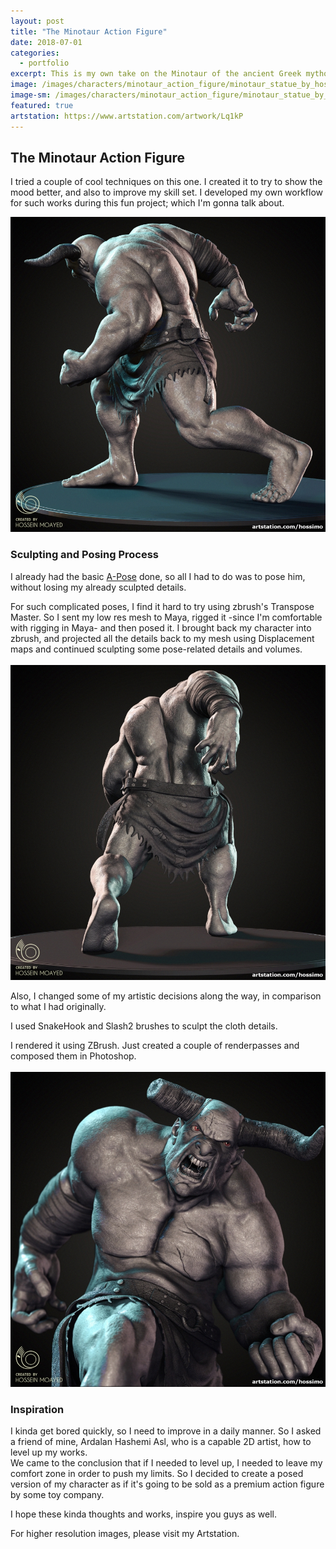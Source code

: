 ```yaml
---
layout: post
title: "The Minotaur Action Figure"
date: 2018-07-01
categories:
  - portfolio
excerpt: This is my own take on the Minotaur of the ancient Greek mythology.
image: /images/characters/minotaur_action_figure/minotaur_statue_by_hossimo_01_square.jpg
image-sm: /images/characters/minotaur_action_figure/minotaur_statue_by_hossimo_01_square.jpg
featured: true
artstation: https://www.artstation.com/artwork/Lq1kP
---
```


## The Minotaur Action Figure<br />

I tried a couple of cool techniques on this one. I created it to try to show the mood better, and also to improve my skill set. I developed my own workflow for such works during this fun project; which I'm gonna talk about.

<img src="/images/characters/minotaur_action_figure/minotaur_statue_by_hossimo_02_square.jpg" alt="minotaur_statue_by_hossimo_02_square" style="max-width:100%;height:auto">

### Sculpting and Posing Process<br />

I already had the basic [A-Pose](/portfolio/Minotaur/) done, so all I had to do was to pose him, without losing my already sculpted details. <br />

For such complicated poses, I find it hard to try using zbrush's Transpose Master. So I sent my low res mesh to Maya, rigged it -since I'm comfortable with rigging in Maya- and then posed it. I brought back my character into zbrush, and projected all the details back to my mesh using Displacement maps and continued sculpting some pose-related details and volumes.<br />
<br />
<img src="/images/characters/minotaur_action_figure/minotaur_statue_by_hossimo_03_square.jpg" alt="minotaur_statue_by_hossimo_03_square" style="max-width:100%;height:auto">


Also, I changed some of my artistic decisions along the way, in comparison to what I had originally.<br />

I used SnakeHook and Slash2 brushes to sculpt the cloth details.<br />

I rendered it using ZBrush. Just created a couple of renderpasses and composed them in Photoshop.<br />
<br />
<img src="/images/characters/minotaur_action_figure/minotaur_statue_by_hossimo_04_square.jpg" alt="minotaur_statue_by_hossimo_04_square" style="max-width:100%;height:auto">


### Inspiration<br />

I kinda get bored quickly, so I need to improve in a daily manner. So I asked a friend of mine, Ardalan Hashemi Asl, who is a capable 2D artist, how to level up my works. <br />
 We came to the conclusion that if I needed to level up, I needed to leave my comfort zone in order to push my limits. So I decided to create a posed version of my character as if it's going to be sold as a premium action figure by some toy company.<br />
 
I hope these kinda thoughts and works, inspire you guys as well.



For higher resolution images, please visit my Artstation.